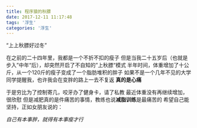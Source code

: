 ```yaml
---
title: 程序猿的秋膘
date: 2017-12-11 11:17:48
tags: '浮生'
categories: '浮生'
---
```


“上上秋膘好过冬”
<!--more-->

在之前的二十四年里，我都是一个不折不扣的瘦子
但是当我二十五岁后（也就是步入”中年“后），却突然开启了不自知的”上秋膘“模式
半年时间，体重增加了十公斤，从一个120斤的瘦子变成了一个脂肪堆积的胖子
如果不是一个几年不见的大学同学提醒我，也许我会在变胖的路上一去不复返
**真的是心痛**

于是穷比为了控制寄几，咬牙办了健身卡，请了私教
最近体重没有再继续增加，很欣慰
但是减肥真的是件痛苦的事情，教练也说**减脂训练**是最痛苦的
希望自己能坚持，正如女朋友说的：

*自己有本事胖，就得有本事瘦才行*


